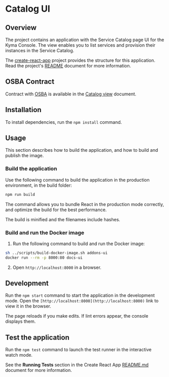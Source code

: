 # Catalog UI

## Overview

The project contains an application with the Service Catalog page UI for the Kyma Console. The view enables you to list services and provision their instances in the Service Catalog.

The [create-react-app](https://github.com/facebook/create-react-app) project provides the structure for this application. Read the project's [README](https://github.com/facebook/create-react-app/tree/next/packages/react-scripts/template) document for more information.

## OSBA Contract

Contract with [OSBA](https://www.openservicebrokerapi.org/) is available in the [Catalog view](https://github.com/kyma-project/kyma/tree/master/docs/service-catalog/docs/061-ui-catalog.md) document.

## Installation

To install dependencies, run the `npm install` command.

## Usage

This section describes how to build the application, and how to build and publish the image.

### Build the application

Use the following command to build the application in the production environment, in the build folder:

```bash
npm run build
```

The command allows you to bundle React in the production mode correctly, and optimize the build for the best performance.

The build is minified and the filenames include hashes.

### Build and run the Docker image

1. Run the following command to build and run the Docker image:

``` bash
sh ../scripts/build-docker-image.sh addons-ui
docker run --rm -p 8000:80 docs-ui
```

2. Open `http://localhost:8000` in a browser.

## Development

Run the `npm start` command to start the application in the development mode.
Open the `[http://localhost:8000](http://localhost:8000)` link to view it in the browser.

The page reloads if you make edits.
If lint errors appear, the console displays them.

## Test the application

Run the `npm test` command to launch the test runner in the interactive watch mode.

See the **Running Tests** section in the Create React App [README.md](https://github.com/facebook/create-react-app/blob/master/packages/react-scripts/template/README.md#npm-test) document for more information.
